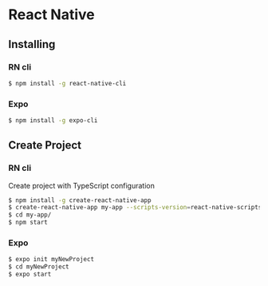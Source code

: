 # React Native

## Installing
### RN cli
```sh
$ npm install -g react-native-cli
```

### Expo
```sh
$ npm install -g expo-cli
```

## Create Project
### RN cli
Create project with TypeScript configuration
```sh
$ npm install -g create-react-native-app
$ create-react-native-app my-app --scripts-version=react-native-scripts-ts
$ cd my-app/
$ npm start
```

### Expo
```sh
$ expo init myNewProject
$ cd myNewProject
$ expo start
```